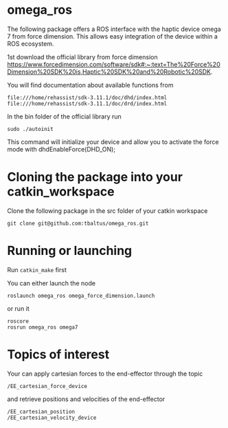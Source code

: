 # omega_ros
The following package offers a ROS interface with the haptic device omega 7 from force dimension. This allows easy integration of the device within a ROS ecosystem.

1st download the official library from force dimension https://www.forcedimension.com/software/sdk#:~:text=The%20Force%20Dimension%20SDK%20is,Haptic%20SDK%20and%20Robotic%20SDK. 

You will find documentation about available functions from 

```
file:///home/rehassist/sdk-3.11.1/doc/dhd/index.html
file:///home/rehassist/sdk-3.11.1/doc/drd/index.html
```

In the bin folder of the official library run

```
sudo ./autoinit
```

This command will initialize your device and allow you to activate the force mode with dhdEnableForce(DHD_ON);

# Cloning the package into your catkin_workspace

Clone the following package in the src folder of your catkin workspace

```
git clone git@github.com:tbaltus/omega_ros.git
```

# Running or launching

Run `catkin_make` first

You can either launch the node

```
roslaunch omega_ros omega_force_dimension.launch
```

or run it

```
roscore
rosrun omega_ros omega7
```

# Topics of interest

Your can apply cartesian forces to the end-effector through the topic

```
/EE_cartesian_force_device
```

and retrieve positions and velocities of the end-effector

```
/EE_cartesian_position
/EE_cartesian_velocity_device
```